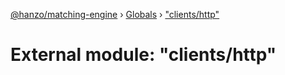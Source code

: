[@hanzo/matching-engine](../README.md) › [Globals](../globals.md) › ["clients/http"](_clients_http_.md)

# External module: "clients/http"


